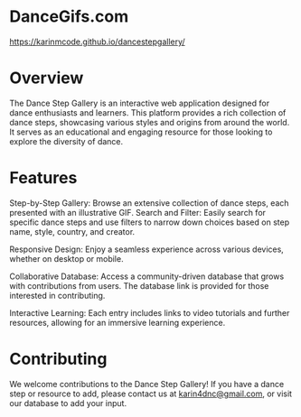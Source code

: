 # DanceGifs.com

https://karinmcode.github.io/dancestepgallery/

# Overview
The Dance Step Gallery is an interactive web application designed for dance enthusiasts and learners. This platform provides a rich collection of dance steps, showcasing various styles and origins from around the world. It serves as an educational and engaging resource for those looking to explore the diversity of dance.

# Features

Step-by-Step Gallery: Browse an extensive collection of dance steps, each presented with an illustrative GIF.
Search and Filter: Easily search for specific dance steps and use filters to narrow down choices based on step name, style, country, and creator.

Responsive Design: Enjoy a seamless experience across various devices, whether on desktop or mobile.

Collaborative Database: Access a community-driven database that grows with contributions from users. The database link is provided for those interested in contributing.

Interactive Learning: Each entry includes links to video tutorials and further resources, allowing for an immersive learning experience.

# Contributing
We welcome contributions to the Dance Step Gallery! If you have a dance step or resource to add, please contact us at karin4dnc@gmail.com, or visit our database to add your input.
